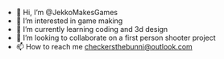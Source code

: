 - 👋 Hi, I’m @JekkoMakesGames
- 👀 I’m interested in game making
- 🌱 I’m currently learning coding and 3d design
- 💞️ I’m looking to collaborate on a first person shooter project
- 📫 How to reach me checkersthebunni@outlook.com

<!---
JekkoMakesGames/JekkoMakesGames is a ✨ special ✨ repository because its `README.md` (this file) appears on your GitHub profile.
You can click the Preview link to take a look at your changes.
--->

